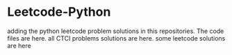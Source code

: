 # Leetcode-Python
adding the python leetcode problem solutions in this repositories. 
The code files are here.
all CTCI problems solutions are here.
some leetcode solutions are here





















































































































































































































































































































































































































































































































































































































































































































































































































































































































































































































































